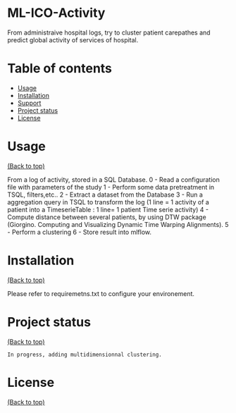 # ML-ICO-Activity

  From administraive hospital logs, try to cluster patient carepathes and predict global activity of services of hospital.

# Table of contents

- [Usage](#usage)
- [Installation](#installation)
- [Support](#Support)
- [Project status](#Project-status)
- [License](#license)


# Usage

[(Back to top)](#table-of-contents)

From a log of activity, stored in a SQL Database.
0 - Read a configuration file with parameters of the study
1 - Perform some data pretreatment in TSQL, filters,etc..
2 - Extract a dataset from the Database
3 - Run a aggregation query in TSQL to transform the log (1 line = 1 activity of a patient into a TimeserieTable : 1 line= 1 patient Time serie activity)
4 - Compute distance between several patients, by using DTW package (Giorgino. Computing and Visualizing Dynamic Time Warping Alignments).
5 - Perform a clustering
6 - Store result into mlflow.

# Installation

[(Back to top)](#table-of-contents)
  
  Please refer to requiremetns.txt to configure your environement.

# Project status

[(Back to top)](#table-of-contents)

    In progress, adding multidimensionnal clustering.
	
# License

[(Back to top)](#table-of-contents)
	
